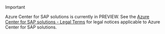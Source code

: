 > [!IMPORTANT]
> Azure Center for SAP solutions is currently in PREVIEW.
> See the [Azure Center for SAP solutions - Legal Terms](/legal/azure-center-for-sap-solutions/azure-center-for-sap-solutions-legal-terms) for legal notices applicable to Azure Center for SAP solutions.
